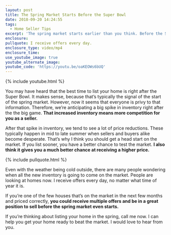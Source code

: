 ```yaml
---
layout: post
title: The Spring Market Starts Before the Super Bowl
date: 2018-09-20 14:24:55
tags:
  - Home Seller Tips
excerpt: 'The spring market starts earlier than you think. Before the Super Bowl, even.'
enclosure:
pullquote: I receive offers every day.
enclosure_type: video/mp4
enclosure_time:
use_youtube_image: true
youtube_alternate_image:
youtube_code: 'https://youtu.be/oaKEOWs6bUQ'
---
```


{% include youtube.html %}

You may have heard that the best time to list your home is right after the Super Bowl. It makes sense, because that’s typically the signal of the start of the spring market. However, now it seems that everyone is privy to that information. Therefore, we’re anticipating a big spike in inventory right after the the big game.&nbsp;**That increased inventory means more competition for you as a seller.**

After that spike in inventory, we tend to see a lot of price reductions. These typically happen in mid to late summer when sellers and buyers alike become desperate. That’s why I think you should get a head start on the market. If you list sooner, you have a better chance to test the market.&nbsp;**I also think it gives you a much better chance at receiving a higher price.**

{% include pullquote.html %}

Even with the weather being cold outside, there are many people wondering when all the new inventory is going to come on the market. People are looking at homes now. I receive offers every day, no matter what time of year it is.

If you’re one of the few houses that’s on the market in the next few months and priced correctly, **you could receive multiple offers and be in a great position to sell before the spring market even starts.**

If you’re thinking about listing your home in the spring, call me now. I can help you get your home ready to beat the market. I would love to hear from you.